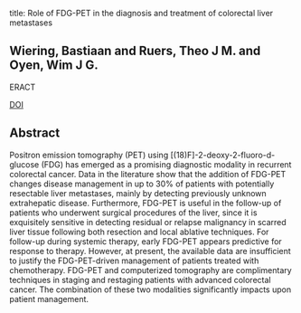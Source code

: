 title: Role of FDG-PET in the diagnosis and treatment of colorectal liver metastases

## Wiering, Bastiaan and Ruers, Theo J M. and Oyen, Wim J G.
ERACT

<a href="https://doi.org/10.1586/14737140.4.4.607">DOI</a>

## Abstract
Positron emission tomography (PET) using [(18)F]-2-deoxy-2-fluoro-d-glucose (FDG) has emerged as a promising diagnostic modality in recurrent colorectal cancer. Data in the literature show that the addition of FDG-PET changes disease management in up to 30% of patients with potentially resectable liver metastases, mainly by detecting previously unknown extrahepatic disease. Furthermore, FDG-PET is useful in the follow-up of patients who underwent surgical procedures of the liver, since it is exquisitely sensitive in detecting residual or relapse malignancy in scarred liver tissue following both resection and local ablative techniques. For follow-up during systemic therapy, early FDG-PET appears predictive for response to therapy. However, at present, the available data are insufficient to justify the FDG-PET-driven management of patients treated with chemotherapy. FDG-PET and computerized tomography are complimentary techniques in staging and restaging patients with advanced colorectal cancer. The combination of these two modalities significantly impacts upon patient management.

